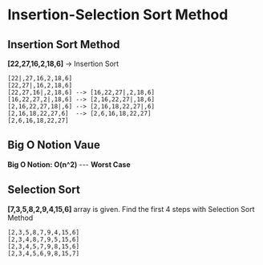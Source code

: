 # Insertion-Selection Sort Method
## Insertion Sort Method
**[22,27,16,2,18,6]** -> Insertion Sort
```
[22|,27,16,2,18,6]
[22,27|,16,2,18,6]
[22,27,16|,2,18,6] --> [16,22,27|,2,18,6]
[16,22,27,2|,18,6] --> [2,16,22,27|,18,6]
[2,16,22,27,18|,6] --> [2,16,18,22,27|,6]
[2,16,18,22,27,6]  --> [2,6,16,18,22,27]
[2,6,16,18,22,27]
```
## Big O Notion Vaue
**Big O Notion: O(n^2)** --- **Worst Case**
## Selection Sort
**[7,3,5,8,2,9,4,15,6]** array is given. Find the first 4 steps with Selection Sort Method
```
[2,3,5,8,7,9,4,15,6]
[2,3,4,8,7,9,5,15,6]
[2,3,4,5,7,9,8,15,6]
[2,3,4,5,6,9,8,15,7]
```
